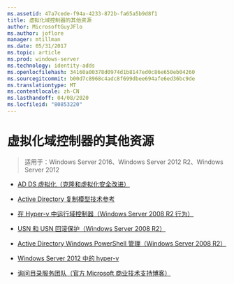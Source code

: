 ```yaml
---
ms.assetid: 47a7cede-f94a-4233-872b-fa65a5b9d8f1
title: 虚拟化域控制器的其他资源
author: MicrosoftGuyJFlo
ms.author: joflore
manager: mtillman
ms.date: 05/31/2017
ms.topic: article
ms.prod: windows-server
ms.technology: identity-adds
ms.openlocfilehash: 34160a00378d0974d1b8147ed0c86e650eb04260
ms.sourcegitcommit: b00d7c8968c4adc8f699dbee694afe6ed36bc9de
ms.translationtype: MT
ms.contentlocale: zh-CN
ms.lasthandoff: 04/08/2020
ms.locfileid: "80853220"
---
```

# <a name="virtualized-domain-controller-additional-resources"></a>虚拟化域控制器的其他资源

>适用于：Windows Server 2016、Windows Server 2012 R2、Windows Server 2012

  
-   [AD DS 虚拟化（克隆和虚拟化安全改进）](https://go.microsoft.com/fwlink/p/?LinkID=238316)  
  
-   [Active Directory 复制模型技术参考](https://technet.microsoft.com/library/cc782376(v=ws.10).aspx)  
  
-   [在 Hyper-v 中运行域控制器（Windows Server 2008 R2 行为）](https://technet.microsoft.com/library/dd363553(v=ws.10).aspx)  
  
-   [USN 和 USN 回滚保护（Windows Server 2008 R2）](https://technet.microsoft.com/library/d2cae85b-41ac-497f-8cd1-5fbaa6740ffe(v=ws.10))  
  
-   [Active Directory Windows PowerShell 管理（Windows Server 2008 R2）](https://technet.microsoft.com/library/dd378937(WS.10).aspx)  
  
-   [Windows Server 2012 中的 hyper-v](https://technet.microsoft.com/library/hh831531.aspx)  
  
-   [询问目录服务团队（官方 Microsoft 商业技术支持博客）](https://blogs.technet.com/b/askds)  
  


